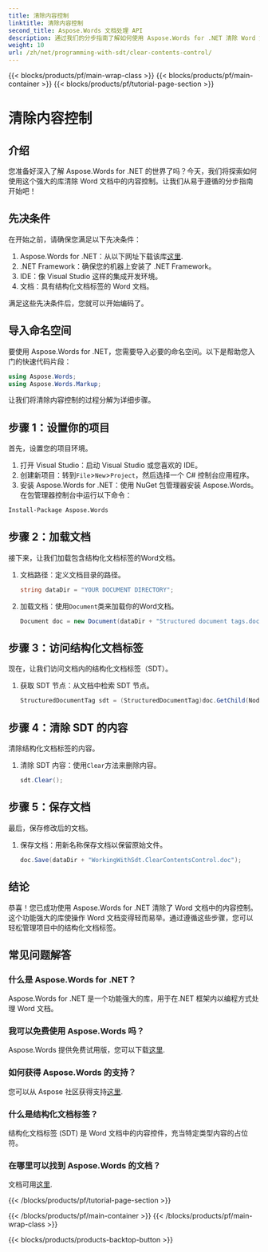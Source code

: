 ```yaml
---
title: 清除内容控制
linktitle: 清除内容控制
second_title: Aspose.Words 文档处理 API
description: 通过我们的分步指南了解如何使用 Aspose.Words for .NET 清除 Word 文档中的内容控制。
weight: 10
url: /zh/net/programming-with-sdt/clear-contents-control/
---
```


{{< blocks/products/pf/main-wrap-class >}}
{{< blocks/products/pf/main-container >}}
{{< blocks/products/pf/tutorial-page-section >}}

# 清除内容控制

## 介绍

您准备好深入了解 Aspose.Words for .NET 的世界了吗？今天，我们将探索如何使用这个强大的库清除 Word 文档中的内容控制。让我们从易于遵循的分步指南开始吧！

## 先决条件

在开始之前，请确保您满足以下先决条件：

1.  Aspose.Words for .NET：从以下网址下载该库[这里](https://releases.aspose.com/words/net/).
2. .NET Framework：确保您的机器上安装了 .NET Framework。
3. IDE：像 Visual Studio 这样的集成开发环境。
4. 文档：具有结构化文档标签的 Word 文档。

满足这些先决条件后，您就可以开始编码了。

## 导入命名空间

要使用 Aspose.Words for .NET，您需要导入必要的命名空间。以下是帮助您入门的快速代码片段：

```csharp
using Aspose.Words;
using Aspose.Words.Markup;
```

让我们将清除内容控制的过程分解为详细步骤。

## 步骤 1：设置你的项目

首先，设置您的项目环境。

1. 打开 Visual Studio：启动 Visual Studio 或您喜欢的 IDE。
2. 创建新项目：转到`File`>`New`>`Project`，然后选择一个 C# 控制台应用程序。
3. 安装 Aspose.Words for .NET：使用 NuGet 包管理器安装 Aspose.Words。在包管理器控制台中运行以下命令：
```sh
Install-Package Aspose.Words
```

## 步骤 2：加载文档

接下来，让我们加载包含结构化文档标签的Word文档。

1. 文档路径：定义文档目录的路径。
   ```csharp
   string dataDir = "YOUR DOCUMENT DIRECTORY";
   ```
2. 加载文档：使用`Document`类来加载你的Word文档。
   ```csharp
   Document doc = new Document(dataDir + "Structured document tags.docx");
   ```

## 步骤 3：访问结构化文档标签

现在，让我们访问文档内的结构化文档标签（SDT）。

1. 获取 SDT 节点：从文档中检索 SDT 节点。
   ```csharp
   StructuredDocumentTag sdt = (StructuredDocumentTag)doc.GetChild(NodeType.StructuredDocumentTag, 0, true);
   ```

## 步骤 4：清除 SDT 的内容

清除结构化文档标签的内容。

1. 清除 SDT 内容：使用`Clear`方法来删除内容。
   ```csharp
   sdt.Clear();
   ```

## 步骤 5：保存文档

最后，保存修改后的文档。

1. 保存文档：用新名称保存文档以保留原始文件。
   ```csharp
   doc.Save(dataDir + "WorkingWithSdt.ClearContentsControl.doc");
   ```

## 结论

恭喜！您已成功使用 Aspose.Words for .NET 清除了 Word 文档中的内容控制。这个功能强大的库使操作 Word 文档变得轻而易举。通过遵循这些步骤，您可以轻松管理项目中的结构化文档标签。

## 常见问题解答

### 什么是 Aspose.Words for .NET？

Aspose.Words for .NET 是一个功能强大的库，用于在.NET 框架内以编程方式处理 Word 文档。

### 我可以免费使用 Aspose.Words 吗？

 Aspose.Words 提供免费试用版，您可以下载[这里](https://releases.aspose.com/).

### 如何获得 Aspose.Words 的支持？

您可以从 Aspose 社区获得支持[这里](https://forum.aspose.com/c/words/8).

### 什么是结构化文档标签？

结构化文档标签 (SDT) 是 Word 文档中的内容控件，充当特定类型内容的占位符。

### 在哪里可以找到 Aspose.Words 的文档？

文档可用[这里](https://reference.aspose.com/words/net/).

{{< /blocks/products/pf/tutorial-page-section >}}

{{< /blocks/products/pf/main-container >}}
{{< /blocks/products/pf/main-wrap-class >}}

{{< blocks/products/products-backtop-button >}}
